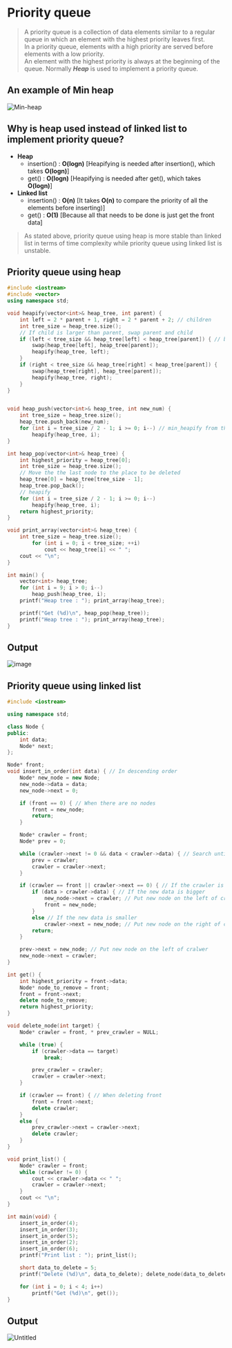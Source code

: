 # Priority queue
>A priority queue is a collection of data elements similar to a regular queue in which an element with the highest priority leaves first.<br>
>In a priority queue, elements with a high priority are served before elements with a low priority.<br>
>An element with the highest priority is always at the beginning of the queue.
>Normally ***Heap*** is used to implement a priority queue.

## An example of Min heap
![Min-heap](https://user-images.githubusercontent.com/67142421/149667051-b130801a-328e-4656-9b11-3e5cb98bf787.png)

## Why is heap used instead of linked list to implement priority queue?
* **Heap**
  * insertion() : **O(logn)** [Heapifying is needed after insertion(), which takes **O(logn)**]
  * get() : **O(logn)** [Heapifying is needed after get(), which takes **O(logn)**]
* **Linked list**
  * insertion() : **O(n)** [It takes **O(n)** to compare the priority of all the elements before inserting)]
  * get() : **O(1)** [Because all that needs to be done is just get the front data]
>As stated above, priority queue using heap is more stable than linked list in terms of time complexity while priority queue using linked list is unstable.

## Priority queue using heap
~~~C++
#include <iostream>
#include <vector>
using namespace std;

void heapify(vector<int>& heap_tree, int parent) {
    int left = 2 * parent + 1, right = 2 * parent + 2; // children
    int tree_size = heap_tree.size();
    // If child is larger than parent, swap parent and child
    if (left < tree_size && heap_tree[left] < heap_tree[parent]) { // becomes max_heapify by changing the inequality sign
        swap(heap_tree[left], heap_tree[parent]);
        heapify(heap_tree, left);
    }
    if (right < tree_size && heap_tree[right] < heap_tree[parent]) {
        swap(heap_tree[right], heap_tree[parent]);
        heapify(heap_tree, right);
    }
}


void heap_push(vector<int>& heap_tree, int new_num) {
    int tree_size = heap_tree.size();
    heap_tree.push_back(new_num);
    for (int i = tree_size / 2 - 1; i >= 0; i--) // min_heapify from the parent of the last element
        heapify(heap_tree, i);
}

int heap_pop(vector<int>& heap_tree) {
    int highest_priority = heap_tree[0];
    int tree_size = heap_tree.size();
    // Move the the last node to the place to be deleted
    heap_tree[0] = heap_tree[tree_size - 1];
    heap_tree.pop_back();
    // heapify
    for (int i = tree_size / 2 - 1; i >= 0; i--)
        heapify(heap_tree, i);
    return highest_priority;
}

void print_array(vector<int>& heap_tree) {
    int tree_size = heap_tree.size();
        for (int i = 0; i < tree_size; ++i)
            cout << heap_tree[i] << " ";
    cout << "\n";
}

int main() {
    vector<int> heap_tree;
    for (int i = 9; i > 0; i--)
        heap_push(heap_tree, i);
    printf("Heap tree : "); print_array(heap_tree);

    printf("Get (%d)\n", heap_pop(heap_tree));
    printf("Heap tree : "); print_array(heap_tree);
}
~~~
## Output
![image](https://github.com/vacu9708/Data-structure/assets/67142421/d142e6e6-9a2a-498d-b23d-df6a5ca902a9)

## Priority queue using linked list
~~~C++
#include <iostream>

using namespace std;

class Node {
public:
	int data;
	Node* next;
};

Node* front;
void insert_in_order(int data) { // In descending order
	Node* new_node = new Node;
	new_node->data = data;
	new_node->next = 0;

	if (front == 0) { // When there are no nodes
		front = new_node;
		return;
	}

	Node* crawler = front;
	Node* prev = 0;

	while (crawler->next != 0 && data < crawler->data) { // Search until the new data is bigger
		prev = crawler;
		crawler = crawler->next;
	}

	if (crawler == front || crawler->next == 0) { // If the crawler is at front or rear
		if (data > crawler->data) { // If the new data is bigger
			new_node->next = crawler; // Put new node on the left of cralwer
			front = new_node;
		}
		else // If the new data is smaller
			crawler->next = new_node; // Put new node on the right of cralwer
		return;
	}

	prev->next = new_node; // Put new node on the left of cralwer
	new_node->next = crawler;
}

int get() {
	int highest_priority = front->data;
	Node* node_to_remove = front;
	front = front->next;
	delete node_to_remove;
	return highest_priority;
}

void delete_node(int target) {
	Node* crawler = front, * prev_crawler = NULL;

	while (true) {
		if (crawler->data == target)
			break;

		prev_crawler = crawler;
		crawler = crawler->next;
	}

	if (crawler == front) { // When deleting front
		front = front->next;
		delete crawler;
	}
	else {
		prev_crawler->next = crawler->next;
		delete crawler;
	}
}

void print_list() {
	Node* crawler = front;
	while (crawler != 0) {
		cout << crawler->data << " ";
		crawler = crawler->next;
	}
	cout << "\n";
}

int main(void) {
	insert_in_order(4);
	insert_in_order(3);
	insert_in_order(5);
	insert_in_order(2);
	insert_in_order(6);
	printf("Print list : "); print_list();

	short data_to_delete = 5;
	printf("Delete (%d)\n", data_to_delete); delete_node(data_to_delete);

	for (int i = 0; i < 4; i++)
		printf("Get (%d)\n", get());
}
~~~
## Output
![Untitled](https://user-images.githubusercontent.com/67142421/148811152-0abb0d7b-68ea-4e46-b16b-04a0d3fd97cf.png)

